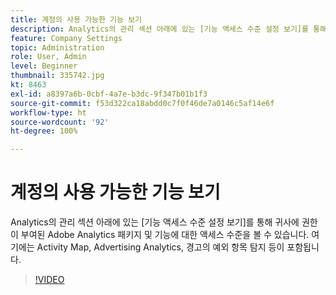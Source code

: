 ```yaml
---
title: 계정의 사용 가능한 기능 보기
description: Analytics의 관리 섹션 아래에 있는 [기능 액세스 수준 설정 보기]를 통해 귀사에 권한이 부여된 Adobe Analytics 패키지 및 기능에 대한 액세스 수준을 볼 수 있습니다. 여기에는 Activity Map, Advertising Analytics, 경고의 예외 항목 탐지 등이 포함됩니다.
feature: Company Settings
topic: Administration
role: User, Admin
level: Beginner
thumbnail: 335742.jpg
kt: 8463
exl-id: a8397a6b-0cbf-4a7e-b3dc-9f347b01b1f3
source-git-commit: f53d322ca18abdd0c7f0f46de7a0146c5af14e6f
workflow-type: ht
source-wordcount: '92'
ht-degree: 100%

---
```


# 계정의 사용 가능한 기능 보기

Analytics의 관리 섹션 아래에 있는 [기능 액세스 수준 설정 보기]를 통해 귀사에 권한이 부여된 Adobe Analytics 패키지 및 기능에 대한 액세스 수준을 볼 수 있습니다. 여기에는 Activity Map, Advertising Analytics, 경고의 예외 항목 탐지 등이 포함됩니다.


>[!VIDEO](https://video.tv.adobe.com/v/335742/?quality=12&learn=on)
